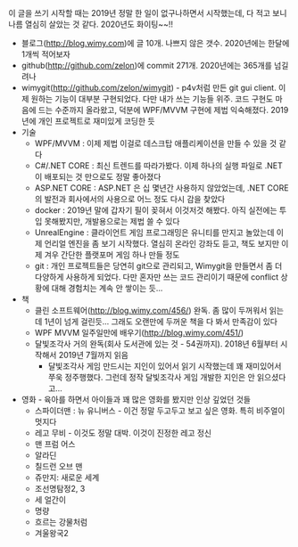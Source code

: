  이 글을 쓰기 시작할 때는 2019년 정말 한 일이 없구나하면서 시작했는데, 다 적고 보니 나름 열심히 살았는 것 같다. 2020년도 화이팅~~!!

 * 블로그(http://blog.wimy.com)에 글 10개. 나쁘지 않은 갯수. 2020년에는 한달에 1개씩 적어보자
 * github(http://github.com/zelon)에 commit 271개. 2020년에는 365개를 넘길려나
 * wimygit(http://github.com/zelon/wimygit) - p4v처럼 만든 git gui client. 이제 원하는 기능이 대부분 구현되었다. 다만 내가 쓰는 기능들 위주. 코드 구현도 마음에 드는 수준까지 올라왔고, 덕분에 WPF/MVVM 구현에 제법 익숙해졌다. 2019년에 개인 프로젝트로 재미있게 코딩한 듯
 * 기술
   * WPF/MVVM : 이제 제법 이걸로 데스크탑 애플리케이션을 만들 수 있을 것 같다
   * C#/.NET CORE : 최신 트렌드를 따라가봤다. 이제 하나의 실행 파일로 .NET이 배포되는 것 만으로도 정말 좋아졌다
   * ASP.NET CORE : ASP.NET 은 십 몇년간 사용하지 않았었는데, .NET CORE의 발전과 회사에서의 사용으로 어느 정도 다시 감을 찾았다
   * docker : 2019년 말에 갑자기 필이 꽂혀서 이것저것 해봤다. 아직 실전에는 투입 못해봤지만, 개발용으로는 제법 쓸 수 있다
   * UnrealEngine : 클라이언트 게임 프로그래밍은 유니티를 만지고 놀았는데 이제 언리얼 엔진을 좀 보기 시작했다. 열심히 온라인 강좌도 듣고, 책도 보지만 이제 겨우 간단한 플랫포머 게임 하나 만들 정도
   * git : 개인 프로젝트들은 당연히 git으로 관리되고, Wimygit을 만들면서 좀 더 다양하게 사용하게 되었다. 다만 혼자만 쓰는 코드 관리이기 때문에 conflict 상황에 대해 경험치는 계속 안 쌓이는 듯...
 * 책
   * 클린 소프트웨어(http://blog.wimy.com/456/) 완독. 좀 많이 두꺼워서 읽는 데 1년이 넘게 걸린듯... 그래도 오랜만에 두꺼운 책을 다 봐서 만족감이 있다
   * WPF MVVM 일주일만에 배우기(http://blog.wimy.com/451/)
   * 달빛조각사 거의 완독(회사 도서관에 있는 것 - 54권까지). 2018년 6월부터 시작해서 2019년 7월까지 읽음
     * 달빛조각사 게임 만드시는 지인이 있어서 읽기 시작했는데 꽤 재미있어서 쭈욱 정주행했다. 그런데 정작 달빛조각사 게임 개발한 지인은 안 읽으셨다고...
 * 영화 - 육아를 하면서 아이들과 꽤 많은 영화를 봤지만 인상 깊었던 것들
   * 스파이더맨 : 뉴 유니버스 - 이건 정말 두고두고 보고 싶은 영화. 특히 비주얼이 멋지다
   * 레고 무비 - 이것도 정말 대박. 이것이 진정한 레고 정신
   * 맨 프럼 어스
   * 알라딘
   * 칠드런 오브 맨
   * 쥬만지: 새로운 세계
   * 조선명탐정2, 3
   * 세 얼간이
   * 명량
   * 흐르는 강물처럼
   * 겨울왕국2